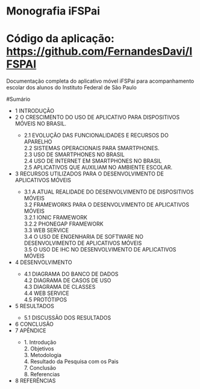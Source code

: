 # Monografia iFSPai
# Código da aplicação: https://github.com/FernandesDavi/IFSPAI
Documentação completa do aplicativo móvel iFSPai para acompanhamento escolar dos alunos do Instituto Federal de São Paulo

#Sumário

<ul>
<li>
1   INTRODUÇÃO <br>
</li>

<li>
2 O CRESCIMENTO DO USO DE APLICATIVO PARA DISPOSITIVOS MÓVEIS NO BRASIL.<br>
</li>

<ul><li>
2.1 EVOLUÇÃO DAS FUNCIONALIDADES E RECURSOS DO APARELHO <br>
2.2 SISTEMAS OPERACIONAIS PARA SMARTPHONES. <br>
2.3 USO DE SMARTPHONES NO BRASIL <br>
2.4 USO DE INTERNET EM SMARTPHONES NO BRASIL <br>
2.5 APLICATIVOS QUE AUXILIAM NO AMBIENTE ESCOLAR. <br>
</li></ul>

<li>
3 RECURSOS UTILIZADOS PARA O DESENVOLVIMENTO DE APLICATIVOS MÓVEIS <br>
</li>

<ul><li>
3.1 A ATUAL REALIDADE DO DESENVOLVIMENTO DE DISPOSITIVOS MÓVEIS<br>
3.2 FRAMEWORKS PARA O DESENVOLVIMENTO DE APLICATIVOS MÓVEIS<br>
3.2.1 IONIC FRAMEWORK <br>
3.2.2 PHONEGAP FRAMEWORK <br>
3.3 WEB SERVICE <br>
3.4 O USO DE ENGENHARIA DE SOFTWARE NO DESENVOLVIMENTO DE APLICATIVOS MÓVEIS<br>
3.5 O USO DE IHC NO DESENVOLVIMENTO DE APLICATIVOS MÓVEIS <br>
</li></ul>

<li>
4 DESENVOLVIMENTO<br>
</li>

<ul><li>
4.1 DIAGRAMA DO BANCO DE DADOS <br>
4.2 DIAGRAMA DE CASOS DE USO <br>
4.3 DIAGRAMA DE CLASSES <br> 
4.4 WEB SERVICE <br> 
4.5 PROTÓTIPOS <br> 
</li></ul>

<li>
5 RESULTADOS <br>
</li>

<ul><li>
5.1 DISCUSSÃO DOS RESULTADOS <br>
</li></ul>

<li>
6 CONCLUSÃO <br>
</li>

<li>
7 APÊNDICE<br>
</li>

<ul><li>
    1. Introdução <br>
    2. Objetivos <br>
    3. Metodologia<br>
    4. Resultado da Pesquisa com os Pais <br>
    7. Conclusão<br>
    8. Referencias <br>
</li></ul>

<li>
8 REFERÊNCIAS 
</li>
</ul>
